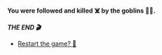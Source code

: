 **You were followed and killed ☠️ by the goblins 👺😲.**

***THE END 🎬***

-  [Restart the game? 🔁](../begin-journey.md)
